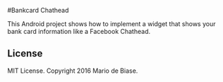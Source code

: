 #Bankcard Chathead

This Android project shows how to implement a widget that shows your bank card information like a Facebook Chathead.

## License
MIT License. Copyright 2016 Mario de Biase.
